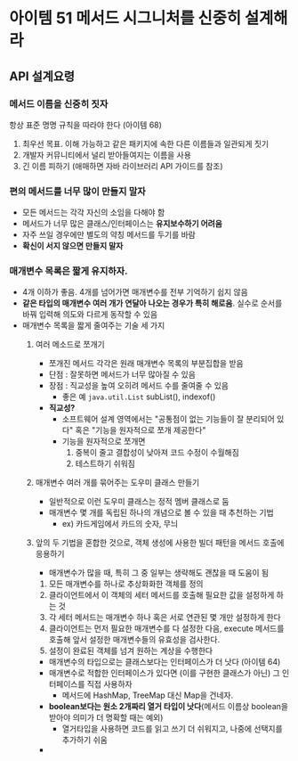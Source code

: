 # 아이템 51 메서드 시그니처를 신중히 설계해라
## API 설계요령
### 메서드 이름을 신중히 짓자
항상 표준 명명 규칙을 따라야 한다 (아이템 68)
1. 최우선 목표.  이해 가능하고 같은 패키지에 속한 다른 이름들과 일관되게 짓기
1. 개발자 커뮤니티에서 널리 받아들여지는 이름을 사용
1. 긴 이름 피하기 (애매하면 자바 라이브러리 API 가이드를 참조)

### 편의 메서드를 너무 많이 만들지 말자
- 모든 메서드는 각각 자신의 소임을 다해야 함
- 메서드가 너무 많은 클래스/인터페이스는 **유지보수하기 어려움**
- 자주 쓰일 경우에만 별도의 약칭 메서드를 두기를 바람
- **확신이 서지 않으면 만들지 말자**

### 매개변수 목록은 짧게 유지하자.
- 4개 이하가 좋음. 4개를 넘어가면 매개변수를 전부 기억하기 쉽지 않음
- **같은 타입의 매개변수 여러 개가 연달아 나오는 경우가 특히 해로움**. 실수로 순서를 바꿔 입력해 의도와 다르게 동작할 수 있음  
- 매개변수 목록을 짧게 줄여주는 기술 세 가지
    1. 여러 메소드로 쪼개기
        - 쪼개진 메서드 각각은 원래 매개변수 목록의 부분집합을 받음
        - 단점 : 잘못하면 메서드가 너무 많아질 수 있음
        - 장점 : 직교성을 높여 오히려 메서드 수를 줄여줄 수 있음
            - 좋은 예 `java.util.List` subList(), indexof()
        - **직교성?**
            - 소프트웨어 설계 영역에서는 "공통점이 없는 기능들이 잘 분리되어 있다" 혹은 "기능을 원자적으로 쪼개 제공한다"
            - 기능을 원자적으로 쪼개면
                1. 중복이 줄고 결합성이 낮아져 코드 수정이 수월해짐
                1. 테스트하기 쉬워짐                
    1. 매개변수 여러 개를 묶어주는 도우미 클래스 만들기
        - 일반적으로 이런 도우미 클래스는 정적 멤버 클래스로 둠
        - 매개변수 몇 개를 독립된 하나의 개념으로 볼 수 있을 때 추천하는 기법
            - ex) 카드게임에서 카드의 숫자, 무늬    
    1. 앞의 두 기법을 혼합한 것으로, 객체 생성에 사용한 빌더 패턴을 메서드 호출에 응용하기
        - 매개변수가 많을 때, 특히 그 중 일부는 생략해도 괜찮을 때 도움이 됨
        1. 모든 매개변수를 하나로 추상화화한 객체를 정의
        1. 클라이언트에서 이 객체의 세터 메서드를 호출해 필요한 값을 설정하게 하는 것
        1. 각 세터 메서드는 매개변수 하나 혹은 서로 연관된 몇 개만 설정하게 한다
        1. 클라이언트는 먼저 필요한 매개변수를 다 설정한 다음, execute 메서드를 호출해 앞서 설정한 매개변수들의 유효성을 검사한다.
        1. 설정이 완료된 객체를 넘겨 원하는 계상을 수행한다

        - 매개변수의 타입으로는 클래스보다는 인터페이스가 더 낫다 (아이템 64)
        - 매개변수로 적합한 인터페이스가 있다면 (이를 구현한 클래스가 아닌) 그 인터페이스를 직접 사용하자
            - 메서드에 HashMap, TreeMap 대신 Map을 건네자.
        - **boolean보다는 원소 2개짜리 열거 타입이 낫다**(메서드 이름상 boolean을 받아야 의미가 더 명확할 때는 예외)
            - 열거타입을 사용하면 코드를 읽고 쓰기 더 쉬워지고, 나중에 선택지를 추가하기 쉬움
        -  



